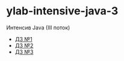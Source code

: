 # ylab-intensive-java-3
Интенсив Java (III поток)
- [ДЗ №1](https://github.com/EvgeniyMakeev/ylab-intensive-java-3/pull/1) 
- [ДЗ №2](https://github.com/EvgeniyMakeev/ylab-intensive-java-3/pull/2) 
- [ДЗ №3](https://github.com/EvgeniyMakeev/ylab-intensive-java-3/pull/3) 
